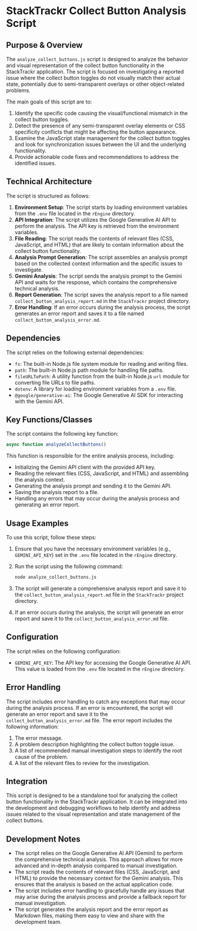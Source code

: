 # StackTrackr Collect Button Analysis Script

## Purpose & Overview

The `analyze_collect_buttons.js` script is designed to analyze the behavior and visual representation of the collect button functionality in the StackTrackr application. The script is focused on investigating a reported issue where the collect button toggles do not visually match their actual state, potentially due to semi-transparent overlays or other object-related problems.

The main goals of this script are to:

1. Identify the specific code causing the visual/functional mismatch in the collect button toggles.
2. Detect the presence of any semi-transparent overlay elements or CSS specificity conflicts that might be affecting the button appearance.
3. Examine the JavaScript state management for the collect button toggles and look for synchronization issues between the UI and the underlying functionality.
4. Provide actionable code fixes and recommendations to address the identified issues.

## Technical Architecture

The script is structured as follows:

1. **Environment Setup**: The script starts by loading environment variables from the `.env` file located in the `rEngine` directory.
2. **API Integration**: The script utilizes the Google Generative AI API to perform the analysis. The API key is retrieved from the environment variables.
3. **File Reading**: The script reads the contents of relevant files (CSS, JavaScript, and HTML) that are likely to contain information about the collect button functionality.
4. **Analysis Prompt Generation**: The script assembles an analysis prompt based on the collected context information and the specific issues to investigate.
5. **Gemini Analysis**: The script sends the analysis prompt to the Gemini API and waits for the response, which contains the comprehensive technical analysis.
6. **Report Generation**: The script saves the analysis report to a file named `collect_button_analysis_report.md` in the `StackTrackr` project directory.
7. **Error Handling**: If an error occurs during the analysis process, the script generates an error report and saves it to a file named `collect_button_analysis_error.md`.

## Dependencies

The script relies on the following external dependencies:

- `fs`: The built-in Node.js file system module for reading and writing files.
- `path`: The built-in Node.js path module for handling file paths.
- `fileURLToPath`: A utility function from the built-in Node.js `url` module for converting file URLs to file paths.
- `dotenv`: A library for loading environment variables from a `.env` file.
- `@google/generative-ai`: The Google Generative AI SDK for interacting with the Gemini API.

## Key Functions/Classes

The script contains the following key function:

```javascript
async function analyzeCollectButtons()
```

This function is responsible for the entire analysis process, including:

- Initializing the Gemini API client with the provided API key.
- Reading the relevant files (CSS, JavaScript, and HTML) and assembling the analysis context.
- Generating the analysis prompt and sending it to the Gemini API.
- Saving the analysis report to a file.
- Handling any errors that may occur during the analysis process and generating an error report.

## Usage Examples

To use this script, follow these steps:

1. Ensure that you have the necessary environment variables (e.g., `GEMINI_API_KEY`) set in the `.env` file located in the `rEngine` directory.
2. Run the script using the following command:

   ```bash
   node analyze_collect_buttons.js
   ```

1. The script will generate a comprehensive analysis report and save it to the `collect_button_analysis_report.md` file in the `StackTrackr` project directory.
2. If an error occurs during the analysis, the script will generate an error report and save it to the `collect_button_analysis_error.md` file.

## Configuration

The script relies on the following configuration:

- `GEMINI_API_KEY`: The API key for accessing the Google Generative AI API. This value is loaded from the `.env` file located in the `rEngine` directory.

## Error Handling

The script includes error handling to catch any exceptions that may occur during the analysis process. If an error is encountered, the script will generate an error report and save it to the `collect_button_analysis_error.md` file. The error report includes the following information:

1. The error message.
2. A problem description highlighting the collect button toggle issue.
3. A list of recommended manual investigation steps to identify the root cause of the problem.
4. A list of the relevant files to review for the investigation.

## Integration

This script is designed to be a standalone tool for analyzing the collect button functionality in the StackTrackr application. It can be integrated into the development and debugging workflows to help identify and address issues related to the visual representation and state management of the collect buttons.

## Development Notes

- The script relies on the Google Generative AI API (Gemini) to perform the comprehensive technical analysis. This approach allows for more advanced and in-depth analysis compared to manual investigation.
- The script reads the contents of relevant files (CSS, JavaScript, and HTML) to provide the necessary context for the Gemini analysis. This ensures that the analysis is based on the actual application code.
- The script includes error handling to gracefully handle any issues that may arise during the analysis process and provide a fallback report for manual investigation.
- The script generates the analysis report and the error report as Markdown files, making them easy to view and share with the development team.
